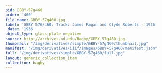 ```yaml
---
pid: GBBY-57g460
order: '460'
file_name: GBBY-57g460.jpg
label: 'GBBY 57G/460: Track: James Fagan and Clyde Roberts - 1936'
_date: '1936'
object_type: glass plate negative
source: http://archives.nd.edu/Bagby/GBBY-57g460.jpg
thumbnail: "/img/derivatives/simple/GBBY-57g460/thumbnail.jpg"
manifest: "/img/derivatives/iiif/images/GBBY-57g460/manifest.json"
full: "/img/derivatives/simple/GBBY-57g460/full.jpg"
layout: generic_collection_item
collection: bagby
---
```

